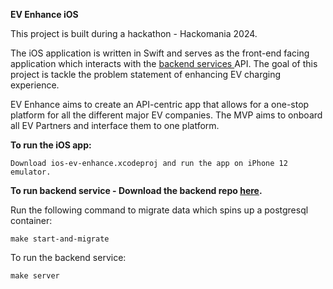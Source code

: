 **EV Enhance iOS**

This project is built during a hackathon - Hackomania 2024.

The iOS application is written in Swift and serves as the front-end facing application which interacts with the [backend services ](https://github.com/carsontham/ev-enhance) API.
The goal of this project is tackle the problem statement of enhancing EV charging experience. 

EV Enhance aims to create an API-centric app that allows for a one-stop platform for all the different major EV companies. 
The MVP aims to onboard all EV Partners and interface them to one platform.

**To run the iOS app:**
```
Download ios-ev-enhance.xcodeproj and run the app on iPhone 12 emulator.
```

**To run backend service - Download the backend repo [here](https://github.com/carsontham/ev-enhance).**

Run the following command to migrate data which spins up a postgresql container:
```
make start-and-migrate
```
To run the backend service:
```
make server  
```

